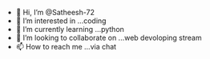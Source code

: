 - 👋 Hi, I’m @Satheesh-72
- 👀 I’m interested in ...coding
- 🌱 I’m currently learning ...python
- 💞️ I’m looking to collaborate on ...web devoloping stream
- 📫 How to reach me ...via chat

<!---
Satheesh-72/Satheesh-72 is a ✨ special ✨ repository because its `README.md` (this file) appears on your GitHub profile.
You can click the Preview link to take a look at your changes.
--->
